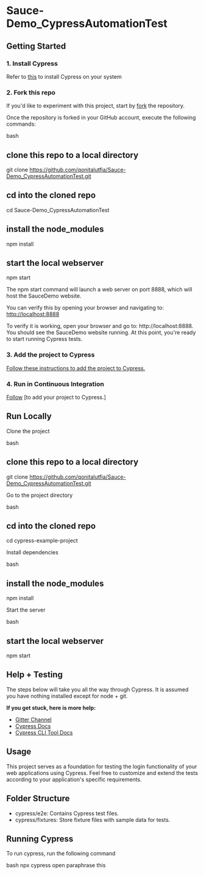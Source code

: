 # Sauce-Demo_CypressAutomationTest
## Getting Started ##

### 1. Install Cypress

Refer to [this](https://on.cypress.io/guides/installing-and-running#section-installing) to install Cypress on your system

### 2. Fork this repo

If you'd like to experiment with this project, start by [fork](https://github.com/cypress-io/cypress-example-todomvc#fork-destination-box) the repository.

Once the repository is forked in your GitHub account, execute the following commands:

bash
## clone this repo to a local directory
git clone https://github.com/qonitalutfia/Sauce-Demo_CypressAutomationTest.git

## cd into the cloned repo
cd Sauce-Demo_CypressAutomationTest

## install the node_modules
npm install

## start the local webserver
npm start


The npm start command will launch a web server on port 8888, which will host the SauceDemo website.

You can verify this by opening your browser and navigating to: [http://localhost:8888](http://localhost:8888)

To verify it is working, open your browser and go to: http://localhost:8888.
You should see the SauceDemo website running. At this point, you're ready to start running Cypress tests.

### 3. Add the project to Cypress

[Follow these instructions to add the project to Cypress.](https://on.cypress.io/guides/getting-started/installing-cypress#Installing)

### 4. Run in Continuous Integration

[Follow](https://on.cypress.io/guides/continuous-integration#section-running-in-ci) [to add your project to Cypress.]

## Run Locally

Clone the project

bash
## clone this repo to a local directory
git clone https://github.com/qonitalutfia/Sauce-Demo_CypressAutomationTest.git


Go to the project directory

bash
## cd into the cloned repo
cd cypress-example-project


Install dependencies

bash
## install the node_modules
npm install


Start the server

bash
## start the local webserver
npm start


## Help + Testing

The steps below will take you all the way through Cypress. It is assumed you have nothing installed except for node + git.

**If you get stuck, here is more help:**

* [Gitter Channel](https://gitter.im/cypress-io/cypress)
* [Cypress Docs](https://on.cypress.io)
* [Cypress CLI Tool Docs](https://github.com/cypress-io/cypress-cli)
## Usage ##

This project serves as a foundation for testing the login functionality of your web applications using Cypress. Feel free to customize and extend the tests according to your application's specific requirements.

## Folder Structure ##
* cypress/e2e: Contains Cypress test files.
* cypress/fixtures: Store fixture files with sample data for tests.


## Running Cypress

To run cypress, run the following command

bash
  npx cypress open
 paraphrase this
